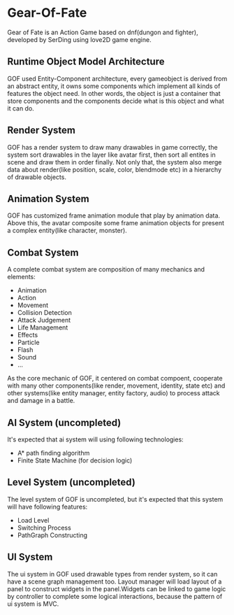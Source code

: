 # Gear-Of-Fate

Gear of Fate is an Action Game based on dnf(dungon and fighter), developed by SerDing using love2D game engine. 

## Runtime Object Model Architecture

GOF used Entity-Component architecture, every gameobject is derived from an abstract entity, it owns some components which implement all kinds of features the object need. In other words, the object is just a container that store components and the components decide what is this object and what it can do.

## Render System

GOF has a render system to draw many drawables in game correctly, the system sort drawables in the layer like avatar first, then sort all entites in scene and draw them in order finally. Not only that, the system also merge data about render(like position, scale, color, blendmode etc) in a hierarchy of drawable objects.

## Animation System

GOF has customized frame animation module that play by animation data. Above this, the avatar composite some frame animation objects for present a complex entity(like character, monster).

## Combat System

A complete combat system are composition of many mechanics and elements:
* Animation
* Action 
* Movement
* Collision Detection
* Attack Judgement
* Life Management
* Effects
* Particle
* Flash
* Sound
* ...

As the core mechanic of GOF, it centered on combat compoent, cooperate with many other components(like render, movement, identity, state etc) and other systems(like entity manager, entity factory, audio) to process attack and damage in a battle.

## AI System (uncompleted)
It's expected that ai system will using following technologies:
* A* path finding algorithm
* Finite State Machine (for decision logic)

## Level System (uncompleted)
The level system of GOF is uncompleted, but it's expected that this system will have following features:
* Load Level
* Switching Process
* PathGraph Constructing
## UI System
The ui system in GOF used drawable types from render system, so it can have a scene graph management too. Layout manager will load layout of a panel to construct widgets in the panel.Widgets can be linked to game logic by controller to complete some logical interactions, because the pattern of ui system is MVC.